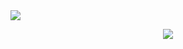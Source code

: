 <img src="https://i.imgur.com/dNJL6Tu.png">
<p align="center"><img src="https://github-readme-stats.vercel.app/api?username=gabrieltheophilo&show_icons=true&theme=dracula" ></p>
